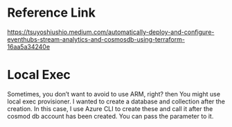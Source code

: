 # Reference Link
https://tsuyoshiushio.medium.com/automatically-deploy-and-configure-eventhubs-stream-analytics-and-cosmosdb-using-terraform-16aa5a34240e

# Local Exec
Sometimes, you don’t want to avoid to use ARM, right? then You might use local exec provisioner. I wanted to create a database and collection after the creation. In this case, I use Azure CLI to create these and call it after the cosmod db account has been created. You can pass the parameter to it.

